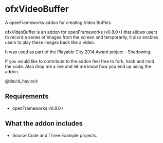 ofxVideoBuffer
======

A openFrameworks addon for creating Video Buffers

ofxVideoBuffer is an addon for openFrameworks (v0.8.0+) that allows users to record a series of images from the screen and temporarily, it also enables users to play these images back like a video.

It was used as part of the Playable City 2014 Award project - Shadowing.

If you would like to contribute to the addon feel free to fork, hack and mod the code.
Also drop me a line and let me know how you end up using the addon.

@david_haylock

## Requirements

- openFrameworks v0.8.0+

## What the addon includes

- Source Code and Three Example projects.